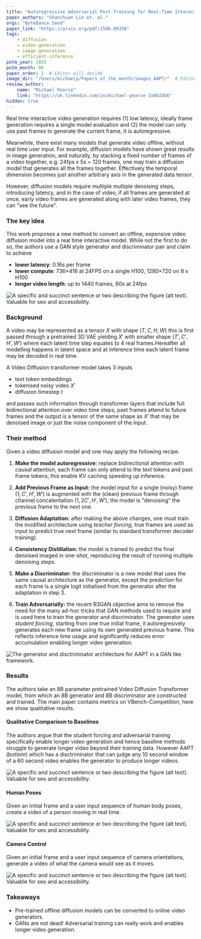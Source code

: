 ```yaml
---
title: "Autoregressive Adversarial Post-Training for Real-Time Interactive Video Generation"
paper_authors: "Shanchuan Lin et. al."
orgs: "ByteDance Seed"
paper_link: "https://arxiv.org/pdf/2506.09350"
tags:
    - diffusion
    - video-generation
    - image-generation
    - efficient-inference
potm_year: 2025
potm_month: 06
paper_order: 1  # Editor will decide
image_dir: "/Users/michaelp/Papers_of_the_month/images_AAPT/"  # Editor please fix for online viewing
review_author:
    name: "Michael Pearce"
    link: "https://uk.linkedin.com/in/michael-pearce-3a8b18b6"
hidden: true
---
```



Real time interactive video generation requires (1) low latency, ideally frame generation requires a single model evaluation and (2) the model can only use past frames to generate the current frame, it is autoregressive.

Meanwhile, there exist many models that generate video offline, without real time user input. For example, diffusion models have shown great results in image generation, and naturally, by stacking a fixed number of frames of a video together, e.g. 24fps x 5s = 120 frames, one may train a diffusion model that generates all the frames together. Effectively the temporal dimension becomes just another arbitrary axis in the generated data tensor.

However, diffusion models require multiple multiple denoising steps, introducing latency, and in the case of video, if all frames are generated at once, early video frames are generated along with later video frames, they can "see the future".

### The key idea
This work proposes a new method to convert an offline, expensive video diffusion model into a real time interactive model. While not the first to do so, the authors use a GAN style generator and discriminator pair and claim to achieve
- __lower latency__: 0.16s per frame
- __lower compute__: 736×416 at 24FPS on a single H100, 1280×720 on 8 x H100
- __longer video length__: up to 1440 frames, 60s at 24fps

<img src="/Users/michaelp/Papers_of_the_month/images_AAPT/examples_AAPT.png" alt="A specific and succinct sentence or two describing the figure (alt text). Valuable for seo and accessibility.">


### Background
A video may be represented as a tensor $X$ with shape $(T, C, H, W)$ this is first passed through a pretrained 3D VAE yielding $X'$ with smaller shape $(T', C', H', W')$ where each latent time step equates to 4 real frames.Hereafter all modelling happens in latent space and at inference time each latent frame may be decoded in real time.

A Video Diffusion transformer model takes 3 inputs
- text token embeddings
- tokenised noisy video $X'$
- diffusion timestep $t$

and passes such information through transformer layers that include full bidirectional attention over video time steps, past frames attend to future frames and the output is a tensor of the same shape as $X'$ that may be denoised image or just the noise component of the input.

### Their method
Given a video diffusion model and one may apply the following recipe.

1. __Make the model autoregressive:__
replace _bidirectional_ attention with _causal_ attention, each frame can only attend to the text tokens and past frame tokens, this enable KV caching speeding up inference.

2. __Add Previous Frame as Input:__
the model input for a single (noisy) frame $(1, C', H', W')$ is augmented with the (clean) previous frame through channel concatentation $(1, 2C', H', W')$, the model is "denoising" the previous frame to the next one.

3. __Diffusion Adaptation:__
after making the above changes, one must train the modified architecture using _teacher forcing_, true frames are used as input to predict true next frame (similar to standard transformer decoder training).

4. __Consistency Distillation:__
the model is trained to predict the final denoised imaged in one-shot, reproducing the result of running multiple denoising steps.

5. __Make a Discriminator:__
the discriminator is a new model that uses the same causal architecture as the generator, except the prediction for each frame is a single logit initialised from the generator after the adaptation in step 3.

6. __Train Adversarially:__
the recent R3GAN objective aims to remove the need for the many ad-hoc tricks that GAN methods used to require and is used here to train the generator and discriminator. The generator uses _student forcing_, starting from one true initial frame, it autoregresively generates each new frame using its own generated previous frame. This reflects inference time usage and significantly reduces error accumulation enabling longer video generation.


<img src="/Users/michaelp/Papers_of_the_month/images_AAPT/GAN.png" alt="The generator and disctriminator architecture for AAPT in a GAN like framework.">

### Results

The authors take an 8B parameter pretrained Video Diffusion Transformer model, from which an 8B generator and 8B discriminator are constructed and trained. The main paper contains metrics on VBench-Competition, here we show qualitative results.

#### Qualitative Comparison to Baselines
The authors argue that the student forcing and adversarial training specifically enable longer video generation and hence baseline methods struggle to generate longer video beyond their training data. However AAPT (bottom) which has a disctriminator that can judge any 10 second window of a 60 second video enables the generator to produce longer videos.

<img src="/Users/michaelp/Papers_of_the_month/images_AAPT/examples_baselines.png" alt="A specific and succinct sentence or two describing the figure (alt text). Valuable for seo and accessibility.">

#### Human Poses
Given an initial frame and a user input sequence of human body poses, create a video of a person moving in real time.

<img src="/Users/michaelp/Papers_of_the_month/images_AAPT/pose.png" alt="A specific and succinct sentence or two describing the figure (alt text). Valuable for seo and accessibility.">


#### Camera Control 
Given an initial frame and a user input sequence of camera orientations, generate a video of what the camera would see as it moves.

<img src="/Users/michaelp/Papers_of_the_month/images_AAPT/camera.png" alt="A specific and succinct sentence or two describing the figure (alt text). Valuable for seo and accessibility.">

### Takeaways
- Pre-trained offline diffusion models can be converted to online video generators.
- GANs are not dead! Adversarial training can really work and enables longer video generation.
